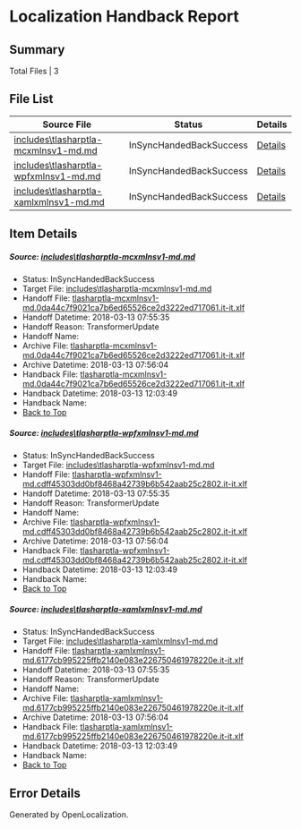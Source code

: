 # <a name='report-top'></a> Localization Handback Report

## Summary
 Total Files | 3

## File List
 Source File | Status | Details 
 ----------- | ------ | ------- 
 [includes\tlasharptla-mcxmlnsv1-md.md](https://github.com/OpenLocalizationTestOrg/docs/blob/75444267cc262dcdfc807db05b2441b78c986800/includes/tlasharptla-mcxmlnsv1-md.md) | InSyncHandedBackSuccess | [Details](#a65e132accc7510c15ea9d978615ca3ec85609f633360)
 [includes\tlasharptla-wpfxmlnsv1-md.md](https://github.com/OpenLocalizationTestOrg/docs/blob/75444267cc262dcdfc807db05b2441b78c986800/includes/tlasharptla-wpfxmlnsv1-md.md) | InSyncHandedBackSuccess | [Details](#d500fed6406e8099675eaeef603547fd6d944da233447)
 [includes\tlasharptla-xamlxmlnsv1-md.md](https://github.com/OpenLocalizationTestOrg/docs/blob/75444267cc262dcdfc807db05b2441b78c986800/includes/tlasharptla-xamlxmlnsv1-md.md) | InSyncHandedBackSuccess | [Details](#619eb03b764c4769323d297f4cc3ad49f74286b833451)

## Item Details
##### <a name='a65e132accc7510c15ea9d978615ca3ec85609f633360'></a> Source: [includes\tlasharptla-mcxmlnsv1-md.md](https://github.com/OpenLocalizationTestOrg/docs/blob/75444267cc262dcdfc807db05b2441b78c986800/includes/tlasharptla-mcxmlnsv1-md.md)
* Status: InSyncHandedBackSuccess
* Target File: [includes\tlasharptla-mcxmlnsv1-md.md](https://github.com/OpenLocalizationTestOrg/docs.it-it/blob/f5aebf0d2db5a19d6391ca94a67458fc4dc0da5f/includes/tlasharptla-mcxmlnsv1-md.md)
* Handoff File: [tlasharptla-mcxmlnsv1-md.0da44c7f9021ca7b6ed65526ce2d3222ed717061.it-it.xlf](https://github.com/OpenLocalizationTestOrg/docs.handoff/blob/03ed2299ce68d7142355bb249097ae40a804de9f/ol-handoff/OpenLocalizationTestOrg/docs.it-it/master/includes/tlasharptla-mcxmlnsv1-md.0da44c7f9021ca7b6ed65526ce2d3222ed717061.it-it.xlf)
* Handoff Datetime: 2018-03-13 07:55:35
* Handoff Reason: TransformerUpdate
* Handoff Name: 
* Archive File: [tlasharptla-mcxmlnsv1-md.0da44c7f9021ca7b6ed65526ce2d3222ed717061.it-it.xlf](https://github.com/OpenLocalizationTestOrg/docs.handoff/blob/965376a6231e59d9898234b2a0061cdf7b086a59/ol-archive/OpenLocalizationTestOrg/docs.it-it/master/includes/tlasharptla-mcxmlnsv1-md.0da44c7f9021ca7b6ed65526ce2d3222ed717061.it-it.xlf)
* Archive Datetime: 2018-03-13 07:56:04
* Handback File: [tlasharptla-mcxmlnsv1-md.0da44c7f9021ca7b6ed65526ce2d3222ed717061.it-it.xlf](https://github.com/OpenLocalizationTestOrg/docs.handback/blob/8526f225a5dafd7dc0e2160a5063a2d6e6729688/ol-handback/OpenLocalizationTestOrg/docs.it-it/master/includes/tlasharptla-mcxmlnsv1-md.0da44c7f9021ca7b6ed65526ce2d3222ed717061.it-it.xlf)
* Handback Datetime: 2018-03-13 12:03:49
* Handback Name: 
* [Back to Top](#report-top)

##### <a name='d500fed6406e8099675eaeef603547fd6d944da233447'></a> Source: [includes\tlasharptla-wpfxmlnsv1-md.md](https://github.com/OpenLocalizationTestOrg/docs/blob/75444267cc262dcdfc807db05b2441b78c986800/includes/tlasharptla-wpfxmlnsv1-md.md)
* Status: InSyncHandedBackSuccess
* Target File: [includes\tlasharptla-wpfxmlnsv1-md.md](https://github.com/OpenLocalizationTestOrg/docs.it-it/blob/f5aebf0d2db5a19d6391ca94a67458fc4dc0da5f/includes/tlasharptla-wpfxmlnsv1-md.md)
* Handoff File: [tlasharptla-wpfxmlnsv1-md.cdff45303dd0bf8468a42739b6b542aab25c2802.it-it.xlf](https://github.com/OpenLocalizationTestOrg/docs.handoff/blob/03ed2299ce68d7142355bb249097ae40a804de9f/ol-handoff/OpenLocalizationTestOrg/docs.it-it/master/includes/tlasharptla-wpfxmlnsv1-md.cdff45303dd0bf8468a42739b6b542aab25c2802.it-it.xlf)
* Handoff Datetime: 2018-03-13 07:55:35
* Handoff Reason: TransformerUpdate
* Handoff Name: 
* Archive File: [tlasharptla-wpfxmlnsv1-md.cdff45303dd0bf8468a42739b6b542aab25c2802.it-it.xlf](https://github.com/OpenLocalizationTestOrg/docs.handoff/blob/965376a6231e59d9898234b2a0061cdf7b086a59/ol-archive/OpenLocalizationTestOrg/docs.it-it/master/includes/tlasharptla-wpfxmlnsv1-md.cdff45303dd0bf8468a42739b6b542aab25c2802.it-it.xlf)
* Archive Datetime: 2018-03-13 07:56:04
* Handback File: [tlasharptla-wpfxmlnsv1-md.cdff45303dd0bf8468a42739b6b542aab25c2802.it-it.xlf](https://github.com/OpenLocalizationTestOrg/docs.handback/blob/8526f225a5dafd7dc0e2160a5063a2d6e6729688/ol-handback/OpenLocalizationTestOrg/docs.it-it/master/includes/tlasharptla-wpfxmlnsv1-md.cdff45303dd0bf8468a42739b6b542aab25c2802.it-it.xlf)
* Handback Datetime: 2018-03-13 12:03:49
* Handback Name: 
* [Back to Top](#report-top)

##### <a name='619eb03b764c4769323d297f4cc3ad49f74286b833451'></a> Source: [includes\tlasharptla-xamlxmlnsv1-md.md](https://github.com/OpenLocalizationTestOrg/docs/blob/75444267cc262dcdfc807db05b2441b78c986800/includes/tlasharptla-xamlxmlnsv1-md.md)
* Status: InSyncHandedBackSuccess
* Target File: [includes\tlasharptla-xamlxmlnsv1-md.md](https://github.com/OpenLocalizationTestOrg/docs.it-it/blob/f5aebf0d2db5a19d6391ca94a67458fc4dc0da5f/includes/tlasharptla-xamlxmlnsv1-md.md)
* Handoff File: [tlasharptla-xamlxmlnsv1-md.6177cb995225ffb2140e083e226750461978220e.it-it.xlf](https://github.com/OpenLocalizationTestOrg/docs.handoff/blob/03ed2299ce68d7142355bb249097ae40a804de9f/ol-handoff/OpenLocalizationTestOrg/docs.it-it/master/includes/tlasharptla-xamlxmlnsv1-md.6177cb995225ffb2140e083e226750461978220e.it-it.xlf)
* Handoff Datetime: 2018-03-13 07:55:35
* Handoff Reason: TransformerUpdate
* Handoff Name: 
* Archive File: [tlasharptla-xamlxmlnsv1-md.6177cb995225ffb2140e083e226750461978220e.it-it.xlf](https://github.com/OpenLocalizationTestOrg/docs.handoff/blob/965376a6231e59d9898234b2a0061cdf7b086a59/ol-archive/OpenLocalizationTestOrg/docs.it-it/master/includes/tlasharptla-xamlxmlnsv1-md.6177cb995225ffb2140e083e226750461978220e.it-it.xlf)
* Archive Datetime: 2018-03-13 07:56:04
* Handback File: [tlasharptla-xamlxmlnsv1-md.6177cb995225ffb2140e083e226750461978220e.it-it.xlf](https://github.com/OpenLocalizationTestOrg/docs.handback/blob/8526f225a5dafd7dc0e2160a5063a2d6e6729688/ol-handback/OpenLocalizationTestOrg/docs.it-it/master/includes/tlasharptla-xamlxmlnsv1-md.6177cb995225ffb2140e083e226750461978220e.it-it.xlf)
* Handback Datetime: 2018-03-13 12:03:49
* Handback Name: 
* [Back to Top](#report-top)


## Error Details

Generated by OpenLocalization.
